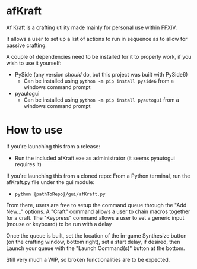# afKraft

Af Kraft is a crafting utility made mainly for personal use within FFXIV.

It allows a user to set up a list of actions to run in sequence as to allow for passive crafting.

A couple of dependencies need to be installed for it to properly work, if you wish to use it yourself:
- PySide (any version _should_ do, but this project was built with PySide6)
  - Can be installed using `python -m pip install pyside6` from a windows command prompt
- pyautogui
  - Can be installed using `python -m pip install pyautogui` from a windows command prompt

# How to use
If you're launching this from a release:
- Run the included afKraft.exe as administrator (it seems pyautogui requires it)

If you're launching this from a cloned repo:
From a Python terminal, run the afKraft.py file under the gui module:
- `python {pathToRepo}/gui/afKraft.py`

From there, users are free to setup the command queue through the "Add New..." options.
A "Craft" command allows a user to chain macros together for a craft.
The "Keypress" command allows a user to set a generic input (mouse or keyboard) to be run with a delay

Once the queue is built, set the location of the in-game Synthesize button (on the crafting window, bottom right), set a start delay, if desired, then Launch your queue with the "Launch Command(s)" button at the bottom.

Still very much a WIP, so broken functionalities are to be expected.

